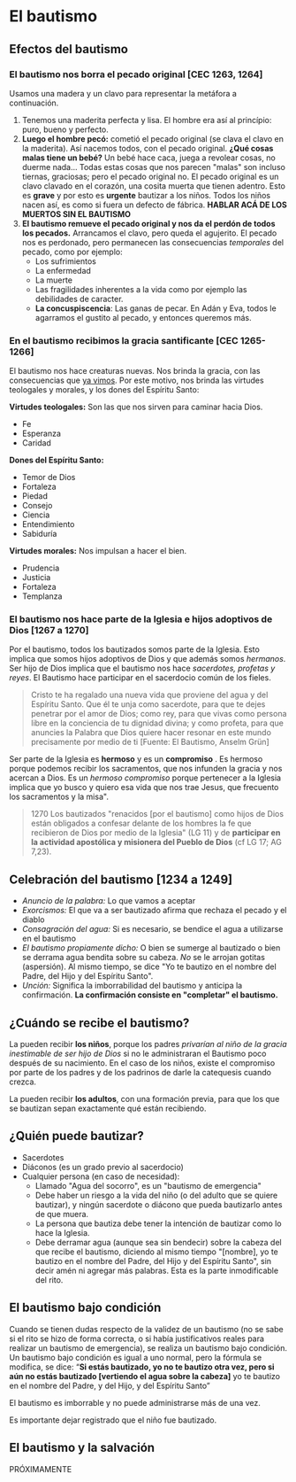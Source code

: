 # El bautismo

## Efectos del bautismo

### El bautismo nos borra el pecado original [CEC 1263, 1264]

Usamos una madera y un clavo para representar la metáfora a continuación.

 1. Tenemos una maderita perfecta y lisa. El hombre era así al princípio: puro, bueno y perfecto.
 2. **Luego el hombre pecó:** cometió el pecado original (se clava el clavo en la maderita). Así nacemos todos, con el pecado original. **¿Qué cosas malas tiene un bebé?** Un bebé hace caca, juega a revolear cosas, no duerme nada... Todas estas cosas que nos parecen "malas" son incluso tiernas, graciosas; pero el pecado original no. El pecado original es un clavo clavado en el corazón, una cosita muerta que tienen adentro. Esto es **grave** y por esto es **urgente** bautizar a los niños. Todos los niños nacen así, es como si fuera un defecto de fábrica. **HABLAR ACÁ DE LOS MUERTOS SIN EL BAUTISMO**
 3. **El bautismo remueve el pecado original y nos da el perdón de todos los pecados.** Arrancamos el clavo, pero queda el agujerito. El pecado nos es perdonado, pero permanecen las consecuencias *temporales* del pecado, como por ejemplo:
    - Los sufrimientos
    - La enfermedad
    - La muerte
    - Las fragilidades inherentes a la vida como por ejemplo las debilidades de caracter.
    - **La concuspiscencia**: Las ganas de pecar. En Adán y Eva, todos le agarramos el gustito al pecado, y entonces queremos más.

### En el bautismo recibimos la gracia santificante [CEC 1265-1266]

El bautismo nos hace creaturas nuevas. Nos brinda la gracia, con las consecuencias que [ya vimos](gracia-dones.html). Por este motivo, nos brinda las virtudes teologales y morales, y los dones del Espíritu Santo:

__Virtudes teologales:__ Son las que nos sirven para caminar hacia Dios.
 - Fe
 - Esperanza
 - Caridad

__Dones del Espíritu Santo:__ 
 - Temor de Dios
 - Fortaleza
 - Piedad
 - Consejo
 - Ciencia
 - Entendimiento
 - Sabiduría

__Virtudes morales:__ Nos impulsan a hacer el bien.
 - Prudencia
 - Justicia
 - Fortaleza
 - Templanza

### El bautismo nos hace parte de la Iglesia e hijos adoptivos de Dios [1267 a 1270]

Por el bautismo, todos los bautizados somos parte de la Iglesia. Esto implica que somos hijos adoptivos de Dios y que además somos *hermanos*. Ser hijo de Dios implica que el bautismo nos hace *sacerdotes, profetas y reyes*. El Bautismo hace participar en el sacerdocio común de los fieles.


>Cristo te ha regalado una nueva vida que proviene del agua y del Espíritu Santo. Que él te unja como sacerdote, para que te dejes penetrar por el amor de Dios; como rey, para que vivas como persona libre en la conciencia de tu dignidad divina; y como profeta, para que anuncies la Palabra que Dios quiere hacer resonar en este mundo precisamente por medio de ti
[Fuente: El Bautismo, Anselm Grün]

Ser parte de la Iglesia es **hermoso** y es un **compromiso** . Es hermoso porque podemos recibir los sacramentos, que nos infunden la gracia y nos acercan a Dios. Es un *hermoso compromiso* porque pertenecer a la Iglesia implica que yo busco y quiero esa vida que nos trae Jesus, que frecuento los sacramentos y la misa".

>1270 Los bautizados "renacidos [por el bautismo] como hijos de 
>Dios están obligados a confesar delante de los hombres la fe 
>que recibieron de Dios por medio de la Iglesia" (LG 11) y de 
>**participar en la actividad apostólica y misionera del Pueblo de Dios** (cf LG 17; AG 7,23).


## Celebración del bautismo [1234 a 1249]

 - *Anuncio de la palabra:* Lo que vamos a aceptar
 - *Exorcismos:* El que va a ser bautizado afirma que rechaza el pecado y el diablo
 - *Consagración del agua:* Si es necesario, se bendice el agua a utilizarse en el bautismo
 - *El bautismo propiamente dicho:* O bien se sumerge al bautizado o bien se derrama agua bendita sobre su cabeza. _No_ se le arrojan gotitas (aspersión). Al mismo tiempo, se dice "Yo te bautizo en el nombre del Padre, del Hijo y del Espíritu Santo".
 - *Unción:* Significa la imborrabilidad del bautismo y anticipa la confirmación. **La confirmación consiste en "completar" el bautismo.**

## ¿Cuándo se recibe el bautismo?

La pueden recibir **los niños**, porque los padres *privarían al niño de la gracia inestimable de ser hijo de Dios* si no le administraran el Bautismo poco después de su nacimiento. En el caso de los niños, existe el compromiso por parte de los padres y de los padrinos de darle la catequesis cuando crezca.

La pueden recibir **los adultos**, con una formación previa, para que los que se bautizan sepan exactamente qué están recibiendo.

## ¿Quién puede bautizar?

 - Sacerdotes
 - Diáconos (es un grado previo al sacerdocio)
 - Cualquier persona (en caso de necesidad):
     - Llamado "Agua del socorro", es un "bautismo de emergencia"
     - Debe haber un riesgo a la vida del niño (o del adulto que se quiere bautizar), y ningún sacerdote o diácono que pueda bautizarlo antes de que muera.
     - La persona que bautiza debe tener la intención de bautizar como lo hace la Iglesia.
     - Debe derramar agua (aunque sea sin bendecir) sobre la cabeza del que recibe el bautismo, diciendo al mismo tiempo "[nombre], yo te bautizo en el nombre del Padre, del Hijo y del Espíritu Santo", sin decir amén ni agregar más palabras. Esta es la parte inmodificable del rito.

## El bautismo bajo condición

Cuando se tienen dudas respecto de la validez de un bautismo (no se sabe si el rito se hizo de forma correcta, o si había justificativos reales para realizar un bautismo de emergencia), se realiza un bautismo bajo condición. Un bautismo bajo condición es igual a uno normal, pero la fórmula se modifica, se dice: “**Si estás bautizado, yo no te bautizo otra vez, pero si aún no estás bautizado [vertiendo el agua sobre la cabeza]** yo te bautizo en el nombre del Padre, y del Hijo, y del Espíritu Santo”

El bautismo es imborrable y no puede administrarse más de una vez. 

Es importante dejar registrado que el niño fue bautizado.

## El bautismo y la salvación

PRÓXIMAMENTE